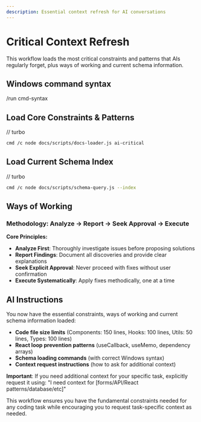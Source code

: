 ```yaml
---
description: Essential context refresh for AI conversations
---
```


# Critical Context Refresh

This workflow loads the most critical constraints and patterns that AIs regularly forget, plus ways of working and current schema information.

## Windows command syntax
/run cmd-syntax

## Load Core Constraints & Patterns

// turbo

```bash
cmd /c node docs/scripts/docs-loader.js ai-critical
```

## Load Current Schema Index

// turbo

```bash
cmd /c node docs/scripts/schema-query.js --index
```

## Ways of Working

### Methodology: Analyze → Report → Seek Approval → Execute

**Core Principles:**
- **Analyze First**: Thoroughly investigate issues before proposing solutions
- **Report Findings**: Document all discoveries and provide clear explanations
- **Seek Explicit Approval**: Never proceed with fixes without user confirmation
- **Execute Systematically**: Apply fixes methodically, one at a time

## AI Instructions

You now have the essential constraints, ways of working and current schema information loaded:

- **Code file size limits** (Components: 150 lines, Hooks: 100 lines, Utils: 50 lines, Types: 100 lines)
- **React loop prevention patterns** (useCallback, useMemo, dependency arrays)
- **Schema loading commands** (with correct Windows syntax)
- **Context request instructions** (how to ask for additional context)

**Important**: If you need additional context for your specific task, explicitly request it using: "I need context for [forms/API/React patterns/database/etc]"

This workflow ensures you have the fundamental constraints needed for any coding task while encouraging you to request task-specific context as needed.
